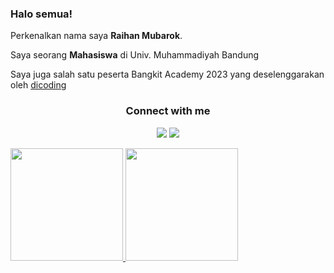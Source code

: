 

<!--
**rehaanhan/rehaanhan** is a ✨ _special_ ✨ repository because its `README.md` (this file) appears on your GitHub profile.

Here are some ideas to get you started:

- 🔭 I’m currently working on ...
- 🌱 I’m currently learning ...
- 👯 I’m looking to collaborate on ...
- 🤔 I’m looking for help with ...
- 💬 Ask me about ...
- 📫 How to reach me: ...
- 😄 Pronouns: ...
- ⚡ Fun fact: ...
-->
### Halo semua! 

Perkenalkan nama saya **Raihan Mubarok**.

Saya seorang **Mahasiswa** di Univ. Muhammadiyah Bandung

Saya juga salah satu peserta Bangkit Academy 2023 yang deselenggarakan oleh [dicoding](https://www.dicoding.com/)

<h3 align="center">Connect with me</h3>
<p align="center">
  <a href= "https://www.linkedin.com/in/raihan-mubarok/"><img src="https://img.icons8.com/dusk/48/000000/linkedin.png"/></a>
  <a href= "https://www.instagram.com/raihanmubarok_/"><img src="https://img.icons8.com/dusk/48/000000/instagram.png"/></a>
</p>

<p align="left">
<a href="https://github.com/rehaanhan">
  <img height="180em" src="https://github-readme-stats-eight-theta.vercel.app/api?username=rehaanhan&show_icons=true&theme=algolia&include_all_commits=true&count_private=true"/>
  <img height="180em" src="https://github-readme-stats-eight-theta.vercel.app/api/top-langs/?username=rehaanhan&layout=compact&langs_count=8&theme=algolia"/>
</a>
</p>
